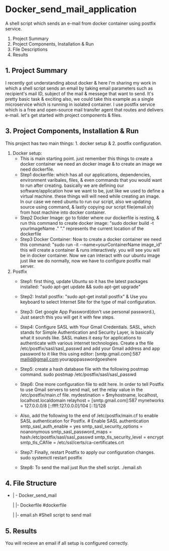 # Docker_send_mail_application
A shell script which sends an e-mail from docker container using postfix service.


1. Project Summary
2. Project Components, Installation & Run
3. File Descriptions
5. Results

## 1. Project Summary
 I recently got understanding about docker & here I'm sharing my work in which a shell script sends an email by taking email parameters such as recipient's
 mail ID, subject of the mail & messege  that want to send. It's pretty basic task & exciting also, we could take this example as a single microservice which is
 running in isolated container. I use postfix service which is a free and open-source mail transfer agent that routes and delivers e-mail. let's get started with
 project components & files.
 
## 3. Project Components, Installation & Run
This project has two main things: 1. docker setup & 2. postfix configuration.
1.   Docker setup:
     * This is main starting point. just remember this things to create a docker container we need an docker image & to create an image we need dockerfile.
     * Step1 dockerfile: which has all our applications, dependencies, environment varibales, files, & even commands that you would want to run after creating.
                    basically we are defining our software/application how we want to be, just like we used to define a virtual machine. these things will
                    will need while creating an image. In our case we need ubuntu to run our script, also we updating source using command, & lastly
                    copying our script file(email.sh) from host machine into docker container.
     * Step2 Docker Image: go to folder where our dockerfile is resting, & run this command to create docker image: "sudo docker build -t yourImageName ."
                    "." represents the current location of the dockerfile
     * Step3 Docker Container: Now to create a docker container we need this command: "sudo run -it --name=yourContainerName image_id" this will create a
                    container & runs interactively. you will see you will be in docker container. Now we can interact with our ubuntu image just like we do
                    normally, now we have to configure postfix mail server.
2.  Postfix
    * Step1: first thing, update Ubuntu so it has the latest packages installed: "sudo apt-get update && sudo apt-get upgrade"
    * Step2: Install postfix: "sudo apt-get install postfix" & Use you keyboard to select Internet Site for the type of mail configuration.
    * Step3: Get google App Password(don't use personal password.), Just search this you will get it with few steps.
    * Step4: Configure SASL with Your Gmail Credentials. SASL, which stands for Simple Authentication and Security Layer, is basically what it sounds like. SASL                makes it easy for applications to authenticate with various internet technologies. Create a the file /etc/postfix/sasl/sasl_passwd and add your Gmail              address and app password to it like this using editor: [smtp.gmail.com]:587 mailid@gmail.com:yourapppasswordgoeshere
    * Step5: create a hash database file with the following postmap command. sudo postmap /etc/postfix/sasl/sasl_passwd
    * Step6: One more configuration file to edit here. In order to tell Postfix to use Gmail servers to send mail, set the relay value in the /etc/postfix/main.cf              file. mydestination = $myhostname, localhost, localhost.localdomain
              relayhost = [smtp.gmail.com]:587
              mynetworks = 127.0.0.0/8 [::ffff:127.0.0.0]/104 [::1]/128
    * Also, add the following to the end of /etc/postfix/main.cf to enable SASL authentication for Postfix.
               # Enable SASL authentication
                smtp_sasl_auth_enable = yes
                smtp_sasl_security_options = noanonymous
                smtp_sasl_password_maps = hash:/etc/postfix/sasl/sasl_passwd
                smtp_tls_security_level = encrypt
                smtp_tls_CAfile = /etc/ssl/certs/ca-certificates.crt

    * Step7: Finally, restart Postfix to apply our configuration changes. sudo systemctl restart postfix
    * Step8: To send the mail just Run the shell script. ./email.sh
 
## 4. File Structure
* | - Docker_send_mail
  
  | |- Dockerfile  #dockerfile
  
  | |- email.sh #Shell script to send mail
  
## 5. Results
You will recieve an email if all setup is configured correctly.




    

